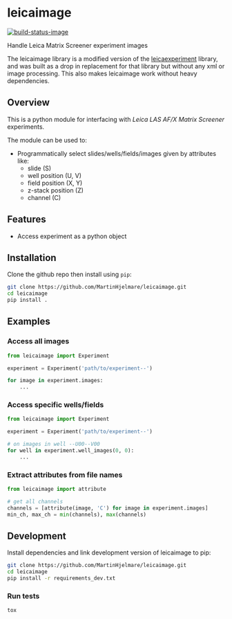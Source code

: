 # leicaimage

[![build-status-image]][travis]

Handle Leica Matrix Screener experiment images

The leicaimage library is a modified version of the
[leicaexperiment](https://github.com/arve0/leicaexperiment) library,
and was built as a drop in replacement for that library but without any xml
or image processing. This also makes leicaimage work without heavy dependencies.

## Overview

This is a python module for interfacing with *Leica LAS AF/X Matrix Screener*
experiments.

The module can be used to:

- Programmatically select slides/wells/fields/images given by attributes like:
  - slide (S)
  - well position (U, V)
  - field position (X, Y)
  - z-stack position (Z)
  - channel (C)

## Features

- Access experiment as a python object

## Installation

Clone the github repo then install using `pip`:

```bash
git clone https://github.com/MartinHjelmare/leicaimage.git
cd leicaimage
pip install .
```

## Examples

### Access all images

```python
from leicaimage import Experiment

experiment = Experiment('path/to/experiment--')

for image in experiment.images:
    ...
```

### Access specific wells/fields

```python
from leicaimage import Experiment

experiment = Experiment('path/to/experiment--')

# on images in well --U00--V00
for well in experiment.well_images(0, 0):
    ...
```

### Extract attributes from file names

```python
from leicaimage import attribute

# get all channels
channels = [attribute(image, 'C') for image in experiment.images]
min_ch, max_ch = min(channels), max(channels)
```

## Development

Install dependencies and link development version of leicaimage to pip:

```bash
git clone https://github.com/MartinHjelmare/leicaimage.git
cd leicaimage
pip install -r requirements_dev.txt
```

### Run tests

```bash
tox
```

[build-status-image]: https://travis-ci.com/MartinHjelmare/leicaimage.svg?branch=master
[travis]: https://travis-ci.com/MartinHjelmare/leicaimage
